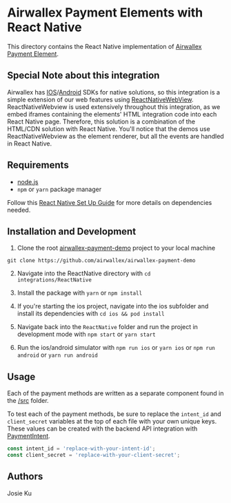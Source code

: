 # Airwallex Payment Elements with React Native

This directory contains the React Native implementation of [Airwallex Payment Element](https://www.npmjs.com/package/airwallex-payment-elements).

## Special Note about this integration

Airwallex has [IOS](https://www.airwallex.com/docs/payments__ios-airwallex-sdk)/[Android](https://www.airwallex.com/docs/payments__android-airwallex-sdk) SDKs for native solutions, so this integration is a simple extension of our web features using [ReactNativeWebView](https://github.com/react-native-webview/react-native-webview). ReactNativeWebview is used extensively throughout this integration, as we embed iframes containing the elements' HTML integration code into each React Native page. Therefore, this solution is a combination of the HTML/CDN solution with React Native. You'll notice that the demos use ReactNativeWebview as the element renderer, but all the events are handled in React Native.

## Requirements

- [node.js](https://nodejs.org/en/)
- `npm` or `yarn` package manager

Follow this [React Native Set Up Guide](https://reactnative.dev/docs/environment-setup) for more details on dependencies needed.

## Installation and Development

1. Clone the root [airwallex-payment-demo](https://github.com/airwallex/airwallex-payment-demo) project to your local machine

`git clone https://github.com/airwallex/airwallex-payment-demo`

2. Navigate into the ReactNative directory with `cd integrations/ReactNative`

3. Install the package with `yarn` or `npm install`

4. If you're starting the ios project, navigate into the ios subfolder and install its dependencies with `cd ios && pod install`

5. Navigate back into the `ReactNative` folder and run the project in development mode with `npm start` or `yarn start`

6. Run the ios/android simulator with `npm run ios` or `yarn ios` or `npm run android` or `yarn run android`

## Usage

Each of the payment methods are written as a separate component found in the [/src](/integrations/ReactNative/src) folder.

To test each of the payment methods, be sure to replace the `intent_id` and `client_secret` variables at the top of each file with your own unique keys. These values can be created with the backend API integration with [PaymentIntent](https://www.airwallex.com/docs/api#/Payment_Acceptance/Payment_Intents/Intro).

```jsx
const intent_id = 'replace-with-your-intent-id';
const client_secret = 'replace-with-your-client-secret';
```

## Authors

Josie Ku

